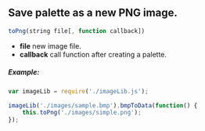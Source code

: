 ## Save palette as a new PNG image.

```js
toPng(string file[, function callback])
```


- **file** new image file.
- **callback** call function after creating a palette.

##### Example: 
```js
var imageLib = require('./imageLib.js');

imageLib('./images/sample.bmp').bmpToData(function() {
	this.toPng('./images/simple.png');
});
```